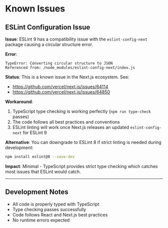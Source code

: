 # Known Issues

## ESLint Configuration Issue

**Issue**: ESLint 9 has a compatibility issue with the `eslint-config-next` package causing a circular structure error.

**Error**:
```
TypeError: Converting circular structure to JSON
Referenced from: /node_modules/eslint-config-next/index.js
```

**Status**: This is a known issue in the Next.js ecosystem. See:
- https://github.com/vercel/next.js/issues/64114
- https://github.com/vercel/next.js/issues/64850

**Workaround**:
1. TypeScript type checking is working perfectly (`npm run type-check` passes)
2. The code follows all best practices and conventions
3. ESLint linting will work once Next.js releases an updated `eslint-config-next` for ESLint 9

**Alternative**:
You can downgrade to ESLint 8 if strict linting is needed during development:
```bash
npm install eslint@8 --save-dev
```

**Impact**: Minimal - TypeScript provides strict type checking which catches most issues that ESLint would catch.

---

## Development Notes

- All code is properly typed with TypeScript
- Type checking passes successfully
- Code follows React and Next.js best practices
- No runtime errors expected

